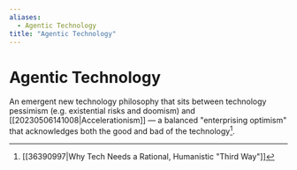 ```yaml
---
aliases:
  - Agentic Technology
title: "Agentic Technology"
---
```


# Agentic Technology

An emergent new technology philosophy that sits between technology pessimism (e.g. existential risks and doomism) and [[20230506141008|Accelerationism]] — a balanced "enterprising optimism" that acknowledges both the good and bad of the technology[^1].

[^1]: [[36390997|Why Tech Needs a Rational, Humanistic "Third Way"]]